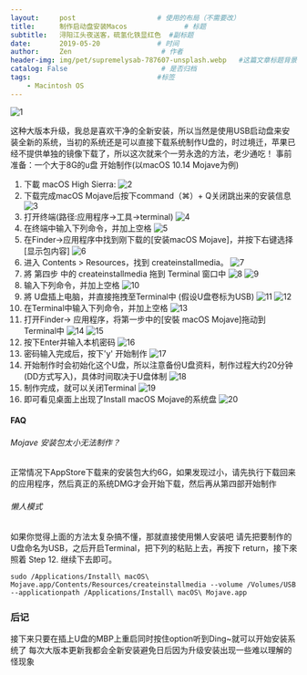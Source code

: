 ```yaml
---
layout:     post                    # 使用的布局（不需要改）
title:      制作启动盘安装Macos              # 标题
subtitle:   浔阳江头夜送客，硫氢化铁显红色  #副标题
date:       2019-05-20              # 时间
author:     Zen                      # 作者
header-img: img/pet/supremelysab-787607-unsplash.webp   #这篇文章标题背景图片
catalog: False                       # 是否归档
tags:                               #标签
    - Macintosh OS
---
```



![1](https://raw.githubusercontent.com/zhangyiming748/zhangyiming748.github.io/master/img/installMacOS/1.webp)

这种大版本升级，我总是喜欢干净的全新安装，所以当然是使用USB启动盘来安装全新的系统，当初的系统还是可以直接下载系统制作U盘的，时过境迁，苹果已经不提供单独的镜像下载了，所以这次就来个一劳永逸的方法，老少通吃！
事前准备：一个大于8G的u盘
开始制作(以macOS 10.14 Mojave为例)
1. 下載 macOS High Sierra:
![2](https://raw.githubusercontent.com/zhangyiming748/zhangyiming748.github.io/master/img/installMacOS/2.webp)
2. 下载完成macOS Mojave后按下command（⌘）+ Q关闭跳出来的安装信息
![3](https://raw.githubusercontent.com/zhangyiming748/zhangyiming748.github.io/master/img/installMacOS/3.webp)
3. 打开终端(路径:应用程序->工具->terminal)
![4](https://raw.githubusercontent.com/zhangyiming748/zhangyiming748.github.io/master/img/installMacOS/4.webp)
4. 在终端中输入下列命令，并加上空格
![5](https://raw.githubusercontent.com/zhangyiming748/zhangyiming748.github.io/master/img/installMacOS/5.webp)
5. 在Finder->应用程序中找到刚下载的[安装macOS Mojave]，并按下右键选择[显示包内容]
![6](https://raw.githubusercontent.com/zhangyiming748/zhangyiming748.github.io/master/img/installMacOS/6.webp)
6. 进入 Contents > Resources，找到 createinstallmedia。
![7](https://raw.githubusercontent.com/zhangyiming748/zhangyiming748.github.io/master/img/installMacOS/7.webp)
7. 將 第四步 中的 createinstallmedia 拖到 Terminal 窗口中
![8](https://raw.githubusercontent.com/zhangyiming748/zhangyiming748.github.io/master/img/installMacOS/8.webp)
![9](https://raw.githubusercontent.com/zhangyiming748/zhangyiming748.github.io/master/img/installMacOS/9.webp)
8. 输入下列命令，并加上空格
![10](https://raw.githubusercontent.com/zhangyiming748/zhangyiming748.github.io/master/img/installMacOS/10.webp)
9. 將 U盘插上电脑，并直接拖拽至Terminal中 (假设U盘卷标为USB)
![11](https://raw.githubusercontent.com/zhangyiming748/zhangyiming748.github.io/master/img/installMacOS/11.webp)
![12](https://raw.githubusercontent.com/zhangyiming748/zhangyiming748.github.io/master/img/installMacOS/12.webp)
10. 在Terminal中输入下列命令，并加上空格
![13](https://raw.githubusercontent.com/zhangyiming748/zhangyiming748.github.io/master/img/installMacOS/13.webp)
11. 打开Finder-> 应用程序，将第一步中的[安裝 macOS Mojave]拖动到Terminal中
![14](https://raw.githubusercontent.com/zhangyiming748/zhangyiming748.github.io/master/img/installMacOS/14.webp)
![15](https://raw.githubusercontent.com/zhangyiming748/zhangyiming748.github.io/master/img/installMacOS/15.webp)
12. 按下Enter并输入本机密码
![16](https://raw.githubusercontent.com/zhangyiming748/zhangyiming748.github.io/master/img/installMacOS/16.webp)
13. 密码输入完成后，按下'y' 开始制作
![17](https://raw.githubusercontent.com/zhangyiming748/zhangyiming748.github.io/master/img/installMacOS/17.webp)
14. 开始制作时会初始化这个U盘，所以注意备份U盘资料，制作过程大约20分钟(DD方式写入)，具体时间取决于U盘体制
![18](https://raw.githubusercontent.com/zhangyiming748/zhangyiming748.github.io/master/img/installMacOS/18.webp)
15. 制作完成，就可以关闭Terminal
![19](https://raw.githubusercontent.com/zhangyiming748/zhangyiming748.github.io/master/img/installMacOS/19.webp)
16. 即可看见桌面上出现了Install macOS Mojave的系统盘
![20](https://raw.githubusercontent.com/zhangyiming748/zhangyiming748.github.io/master/img/installMacOS/20.webp)

#### FAQ

###### Mojave 安装包太小无法制作？
正常情况下AppStore下载来的安装包大约6G，如果发现过小，请先执行下载回来的应用程序，然后真正的系统DMG才会开始下载，然后再从第四部开始制作
###### 懒人模式
如果你觉得上面的方法太复杂搞不懂，那就直接使用懒人安装吧
请先把要制作的U盘命名为USB，之后开启Terminal，把下列的粘贴上去，再按下 return，接下來照着 Step 12. 继续下去即可。

```
sudo /Applications/Install\ macOS\ Mojave.app/Contents/Resources/createinstallmedia --volume /Volumes/USB --applicationpath /Applications/Install\ macOS\ Mojave.app
```
### 后记
接下来只要在插上U盘的MBP上重启同时按住option听到Ding~就可以开始安装系统了
每次大版本更新我都会全新安装避免日后因为升级安装出现一些难以理解的怪现象
